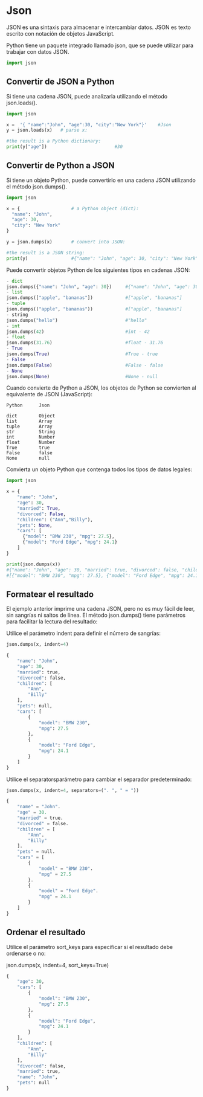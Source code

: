 # Json
JSON es una sintaxis para almacenar e intercambiar datos.
JSON es texto escrito con notación de objetos JavaScript.

Python tiene un paquete integrado llamado json, que se puede utilizar para trabajar con datos JSON.
```python
import json
```
## Convertir de JSON a Python
Si tiene una cadena JSON, puede analizarla utilizando el método json.loads().
```python	
import json

x =  '{ "name":"John", "age":30, "city":"New York"}'	#Json 
y = json.loads(x)   # parse x:

#the result is a Python dictionary:
print(y["age"])							#30
```
## Convertir de Python a JSON
Si tiene un objeto Python, puede convertirlo en una cadena JSON utilizando el método json.dumps().
```python
import json

x = {					# a Python object (dict):
  "name": "John",
  "age": 30,
  "city": "New York"
}

y = json.dumps(x)		# convert into JSON:

#the result is a JSON string:
print(y)				#{"name": "John", "age": 30, "city": "New York"}
```
Puede convertir objetos Python de los siguientes tipos en cadenas JSON:
```python
- dict
json.dumps({"name": "John", "age": 30})		#{"name": "John", "age": 30}
- list
json.dumps(["apple", "bananas"])			#["apple", "bananas"]
- tuple
json.dumps(("apple", "bananas"))			#["apple", "bananas"]
- string
json.dumps("hello")							#"hello"
- int
json.dumps(42)								#int - 42
- float
json.dumps(31.76)							#float - 31.76
- True
json.dumps(True)							#True - true
- False
json.dumps(False)							#False - false
- None
json.dumps(None)							#None - null
```
Cuando convierte de Python a JSON, los objetos de Python se convierten al equivalente de JSON (JavaScript):
```ssh
Python		Json

dict		Object
list		Array
tuple		Array
str			String
int			Number
float		Number
True		true
False		false
None		null
```
Convierta un objeto Python que contenga todos los tipos de datos legales:
```python
import json

x = {
	"name": "John",
	"age": 30,
	"married": True,
	"divorced": False,
	"children": ("Ann","Billy"),
	"pets": None,
	"cars": [
	  {"model": "BMW 230", "mpg": 27.5},
	  {"model": "Ford Edge", "mpg": 24.1}
	]
}

print(json.dumps(x))
#{"name": "John", "age": 30, "married": true, "divorced": false, "children": ["Ann","Billy"], "pets": null, "cars":
#[{"model": "BMW 230", "mpg": 27.5}, {"model": "Ford Edge", "mpg": 24.1}]}
```
## Formatear el resultado
El ejemplo anterior imprime una cadena JSON, pero no es muy fácil de leer, sin sangrías ni saltos de línea.
El método json.dumps() tiene parámetros para facilitar la lectura del resultado:

Utilice el parámetro indent para definir el número de sangrías:
```python
json.dumps(x, indent=4)

{
	"name": "John",
	"age": 30,
	"married": true,
	"divorced": false,
	"children": [
		"Ann",
		"Billy"
	],
	"pets": null,
	"cars": [
		{
			"model": "BMW 230",
			"mpg": 27.5
		},
		{
			"model": "Ford Edge",
			"mpg": 24.1
		}
	]
}
```
Utilice el separatorsparámetro para cambiar el separador predeterminado:
```python
json.dumps(x, indent=4, separators=(". ", " = "))

{
	"name" = "John".
	"age" = 30.
	"married" = true.
	"divorced" = false.
	"children" = [
		"Ann".
		"Billy"
	].
	"pets" = null.
    "cars" = [
        {
            "model" = "BMW 230".
            "mpg" = 27.5
        }.
        {
            "model" = "Ford Edge".
            "mpg" = 24.1
        }
	]
}
```
## Ordenar el resultado
Utilice el parámetro sort_keys para especificar si el resultado debe ordenarse o no:

json.dumps(x, indent=4, sort_keys=True)
```python
{
	"age": 30,
	"cars": [
		{
		    "model": "BMW 230",
		    "mpg": 27.5
		},
		{
		    "model": "Ford Edge",
		    "mpg": 24.1
		}
	],
	"children": [
		"Ann",
		"Billy"
	],
	"divorced": false,
	"married": true,
	"name": "John",
	"pets": null
}
```